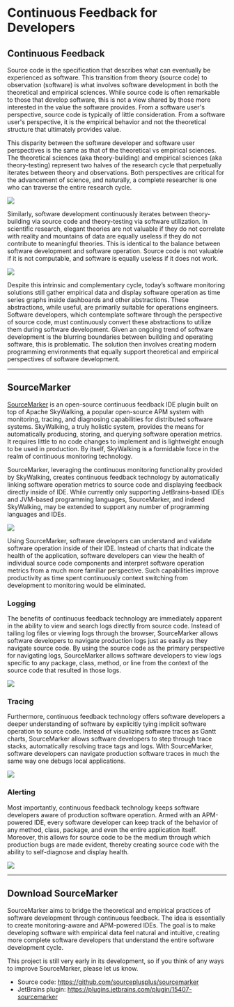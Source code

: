 # Continuous Feedback for Developers

## Continuous Feedback

Source code is the specification that describes what can eventually be experienced as software. This transition from theory (source code) to observation (software) is what involves software development in both the theoretical and empirical sciences. While source code is often remarkable to those that develop software, this is not a view shared by those more interested in the value the software provides. From a software user's perspective, source code is typically of little consideration. From a software user's perspective, it is the empirical behavior and not the theoretical structure that ultimately provides value.

This disparity between the software developer and software user perspectives is the same as that of the theoretical vs empirical sciences. The theoretical sciences (aka theory-building) and empirical sciences (aka theory-testing) represent two halves of the research cycle that perpetually iterates between theory and observations. Both perspectives are critical for the advancement of science, and naturally, a complete researcher is one who can traverse the entire research cycle.

![](../../.github/media/misc/Scientific_Research.png)

Similarly, software development continuously iterates between theory-building via source code and theory-testing via software utilization. In scientific research, elegant theories are not valuable if they do not correlate with reality and mountains of data are equally useless if they do not contribute to meaningful theories. This is identical to the balance between software development and software operation. Source code is not valuable if it is not computable, and software is equally useless if it does not work.

![](../../.github/media/misc/Software_Development.png)

Despite this intrinsic and complementary cycle, today’s software monitoring solutions still gather empirical data and display software operation as time series graphs inside dashboards and other abstractions. These abstractions, while useful, are primarily suitable for operations engineers. Software developers, which contemplate software through the perspective of source code, must continuously convert these abstractions to utilize them during software development. Given an ongoing trend of software development is the blurring boundaries between building and operating software, this is problematic. The solution then involves creating modern programming environments that equally support theoretical and empirical perspectives of software development.

---

## SourceMarker

[SourceMarker](https://sourcemarker.dev) is an open-source continuous feedback IDE plugin built on top of Apache SkyWalking, a popular open-source APM system with monitoring, tracing, and diagnosing capabilities for distributed software systems. SkyWalking, a truly holistic system, provides the means for automatically producing, storing, and querying software operation metrics. It requires little to no code changes to implement and is lightweight enough to be used in production. By itself, SkyWalking is a formidable force in the realm of continuous monitoring technology.

SourceMarker, leveraging the continuous monitoring functionality provided by SkyWalking, creates continuous feedback technology by automatically linking software operation metrics to source code and displaying feedback directly inside of IDE. While currently only supporting JetBrains-based IDEs and JVM-based programming languages, SourceMarker, and indeed SkyWalking, may be extended to support any number of programming languages and IDEs.

![](../../.github/media/misc/SM_IDE-APM.gif)

Using SourceMarker, software developers can understand and validate software operation inside of their IDE. Instead of charts that indicate the health of the application, software developers can view the health of individual source code components and interpret software operation metrics from a much more familiar perspective. Such capabilities improve productivity as time spent continuously context switching from development to monitoring would be eliminated.

### Logging

The benefits of continuous feedback technology are immediately apparent in the ability to view and search logs directly from source code. Instead of tailing log files or viewing logs through the browser, SourceMarker allows software developers to navigate production logs just as easily as they navigate source code. By using the source code as the primary perspective for navigating logs, SourceMarker allows software developers to view logs specific to any package, class, method, or line from the context of the source code that resulted in those logs.

![](../../.github/media/misc/SM_Logging.gif)

### Tracing

Furthermore, continuous feedback technology offers software developers a deeper understanding of software by explicitly tying implicit software operation to source code. Instead of visualizing software traces as Gantt charts, SourceMarker allows software developers to step through trace stacks, automatically resolving trace tags and logs. With SourceMarker, software developers can navigate production software traces in much the same way one debugs local applications.

![](../../.github/media/misc/SM_Tracing.gif)

### Alerting

Most importantly, continuous feedback technology keeps software developers aware of production software operation. Armed with an APM-powered IDE, every software developer can keep track of the behavior of any method, class, package, and even the entire application itself. Moreover, this allows for source code to be the medium through which production bugs are made evident, thereby creating source code with the ability to self-diagnose and display health.

![](../../.github/media/misc/SM_Alerting.gif)

---

## Download SourceMarker

SourceMarker aims to bridge the theoretical and empirical practices of software development through continuous feedback. The idea is essentially to create monitoring-aware and APM-powered IDEs. The goal is to make developing software with empirical data feel natural and intuitive, creating more complete software developers that understand the entire software development cycle.

This project is still very early in its development, so if you think of any ways to improve SourceMarker, please let us know.

- Source code: https://github.com/sourceplusplus/sourcemarker
- JetBrains plugin: https://plugins.jetbrains.com/plugin/15407-sourcemarker
